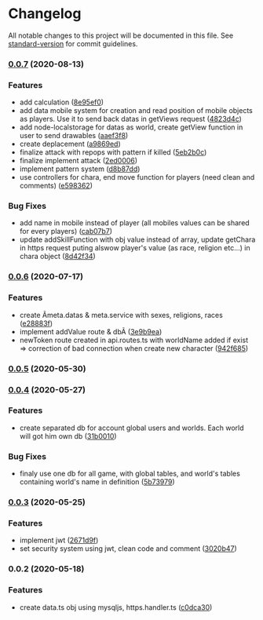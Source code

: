 # Changelog

All notable changes to this project will be documented in this file. See [standard-version](https://github.com/conventional-changelog/standard-version) for commit guidelines.

### [0.0.7](https://github.com/Math1987/enigmabackend/compare/v0.0.6...v0.0.7) (2020-08-13)


### Features

* add calculation ([8e95ef0](https://github.com/Math1987/enigmabackend/commit/8e95ef0a86a4d348c81d197b479cbf4f3dc5b8a2))
* add data mobile system for creation and read position of mobile objects as players. Use it to send back datas in getViews request ([4823d4c](https://github.com/Math1987/enigmabackend/commit/4823d4cb17dadf60bda587b80637efd6fa9b42ae))
* add node-localstorage for datas as world, create getView function in user to send drawables ([aaef3f8](https://github.com/Math1987/enigmabackend/commit/aaef3f8de68f43ce9a53f6d2a32a785f11ecc2b5))
* create deplacement ([a9869ed](https://github.com/Math1987/enigmabackend/commit/a9869edd707781a41aa06b13923ea88fd3d257e5))
* finalize attack with repops with pattern if killed ([5eb2b0c](https://github.com/Math1987/enigmabackend/commit/5eb2b0c29786298946fe0f6e2f342f384e04efd8))
* finalize implement attack ([2ed0006](https://github.com/Math1987/enigmabackend/commit/2ed0006aee84c9751417142bdfb2c95a8e1800c0))
* implement pattern system ([d8b87dd](https://github.com/Math1987/enigmabackend/commit/d8b87dd9e9f89294d1d4d969a13bdf9c961c77bc))
* use controllers for chara, end move function for players (need clean and comments) ([e598362](https://github.com/Math1987/enigmabackend/commit/e5983627876603f360b4dabf0aae48ee609c4582))


### Bug Fixes

* add name in mobile instead of player (all mobiles values can be shared for every players) ([cab07b7](https://github.com/Math1987/enigmabackend/commit/cab07b75fc3c27382405d402d6eab8f2080b6aba))
* update addSkillFunction with obj value instead of array, update getChara in https request puting alswow player's value (as race, religion etc...) in chara object ([8d42f34](https://github.com/Math1987/enigmabackend/commit/8d42f34b47a812717c9a6428e5eff2529ad703e1))

### [0.0.6](https://github.com/Math1987/enigmabackend/compare/v0.0.5...v0.0.6) (2020-07-17)


### Features

* create Ãmeta.datas & meta.service with sexes, religions, races ([e28883f](https://github.com/Math1987/enigmabackend/commit/e28883fd5085b9bac6d7fde4da54a55e123a00df))
* implement addValue route & dbÃ ([3e9b9ea](https://github.com/Math1987/enigmabackend/commit/3e9b9ea53e06d84cd9b56fb63efbe95e99d00f8a))
* newToken route created in api.routes.ts with worldName added if exist => correction of bad connection when create new character ([942f685](https://github.com/Math1987/enigmabackend/commit/942f6853f74d266e2ca7e82c0e23a9cc523fe40a))

### [0.0.5](https://github.com/Math1987/enigmabackend/compare/v0.0.4...v0.0.5) (2020-05-30)

### [0.0.4](https://github.com/Math1987/enigmabackend/compare/v0.0.3...v0.0.4) (2020-05-27)


### Features

* create separated db for account global users and worlds. Each world will got him own db ([31b0010](https://github.com/Math1987/enigmabackend/commit/31b001094b3fbb716eacfefba37b7114c4bfe737))


### Bug Fixes

* finaly use one db for all game, with global tables, and world's tables containing world's name in definition ([5b73979](https://github.com/Math1987/enigmabackend/commit/5b73979d7f92b6848c6c6b874beee14a1cd638bf))

### [0.0.3](https://github.com/Math1987/enigmabackend/compare/v0.0.2...v0.0.3) (2020-05-25)


### Features

* implement jwt ([2671d9f](https://github.com/Math1987/enigmabackend/commit/2671d9fecfc5e322d24aa62afd12697e2a223193))
* set security system using jwt, clean code and comment ([3020b47](https://github.com/Math1987/enigmabackend/commit/3020b47e9034abf239d993f0acb72ab347da7f85))

### 0.0.2 (2020-05-18)


### Features

* create data.ts obj using mysqljs, https.handler.ts ([c0dca30](https://github.com/Math1987/enigmabackend/commit/c0dca30af018981baabd9289846c4db7d736c313))
